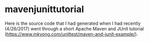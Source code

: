 # mavenjunittutorial
Here is the source code that I had generated when I had recently (4/26/2017) went through a short Apache Maven and JUnit tutorial (https://www.mkyong.com/unittest/maven-and-junit-example/).
